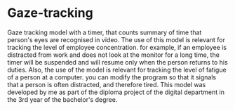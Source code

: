 # Gaze-tracking
Gaze tracking model with a timer, that counts summary of time that person's eyes are recognised in video.
The use of this model is relevant for tracking the level of employee concentration. for example, if an employee is distracted from work and does not look at the monitor for a long time, the timer will be suspended and will resume only when the person returns to his duties. Also, the use of the model is relevant for tracking the level of fatigue of a person at a computer. you can modify the program so that it signals that a person is often distracted, and therefore tired. This model was developed by me as part of the diploma project of the digital department in the 3rd year of the bachelor's degree.
